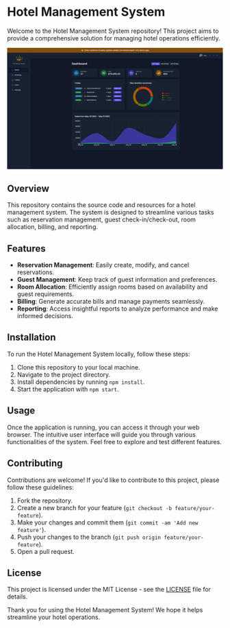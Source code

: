 # Hotel Management System

Welcome to the Hotel Management System repository! This project aims to provide a comprehensive solution for managing hotel operations efficiently.


![Demo](https://github.com/SEIFSEIF4/Hotel-Mangment/blob/main/public/Demo.jpg?raw=true)

## Overview

This repository contains the source code and resources for a hotel management system. The system is designed to streamline various tasks such as reservation management, guest check-in/check-out, room allocation, billing, and reporting.

## Features

- **Reservation Management**: Easily create, modify, and cancel reservations.
- **Guest Management**: Keep track of guest information and preferences.
- **Room Allocation**: Efficiently assign rooms based on availability and guest requirements.
- **Billing**: Generate accurate bills and manage payments seamlessly.
- **Reporting**: Access insightful reports to analyze performance and make informed decisions.

## Installation

To run the Hotel Management System locally, follow these steps:

1. Clone this repository to your local machine.
2. Navigate to the project directory.
3. Install dependencies by running `npm install`.
4. Start the application with `npm start`.

## Usage

Once the application is running, you can access it through your web browser. The intuitive user interface will guide you through various functionalities of the system. Feel free to explore and test different features.

## Contributing

Contributions are welcome! If you'd like to contribute to this project, please follow these guidelines:

1. Fork the repository.
2. Create a new branch for your feature (`git checkout -b feature/your-feature`).
3. Make your changes and commit them (`git commit -am 'Add new feature'`).
4. Push your changes to the branch (`git push origin feature/your-feature`).
5. Open a pull request.

## License

This project is licensed under the MIT License - see the [LICENSE](LICENSE) file for details.


Thank you for using the Hotel Management System! We hope it helps streamline your hotel operations.
